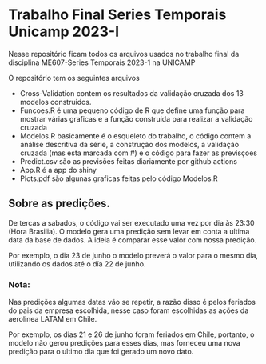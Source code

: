 # Trabalho Final Series Temporais Unicamp 2023-I
Nesse repositório ficam todos os arquivos usados no trabalho final da disciplina ME607-Series Temporais 2023-1 na UNICAMP

O repositório tem os seguintes arquivos

* Cross-Validation contem os resultados da validação cruzada dos 13 modelos construidos. 
* Funcoes.R é uma pequeno código de R que define uma função para mostrar várias graficas e a função construida para realizar a validação cruzada
* Modelos.R basicamente é o esqueleto do trabalho, o código contem a análise descritiva da série, a construção dos modelos, a validação cruzada (mas esta marcada com #) e o código para fazer as previsçoes
* Predict.csv são as previsões feitas diariamente por github actions
* App.R é a app do shiny
* Plots.pdf são algunas graficas feitas pelo código Modelos.R


## Sobre as predições.

De tercas a sabados, o código vai ser executado uma vez por dia às 23:30 (Hora Brasilia). O modelo gera uma predição sem levar em conta a ultima data da base de dados. A ideia é comparar esse valor com nossa predição.

Por exemplo, o dia 23 de junho o modelo preverá o valor para o mesmo dia, utilizando os dados até o día 22 de junho.

### Nota: 
Nas predições algumas datas vão se repetir, a razão disso é pelos feriados do pais da empresa escolhida, nesse caso foram escolhidas as ações da aerolinea LATAM em Chile. 

Por exemplo, os dias 21 e 26 de junho foram feriados em Chile, portanto, o modelo não gerou predições para esses dias, mas forneceu uma nova predição para o ultimo dia que foi gerado um novo dato.
